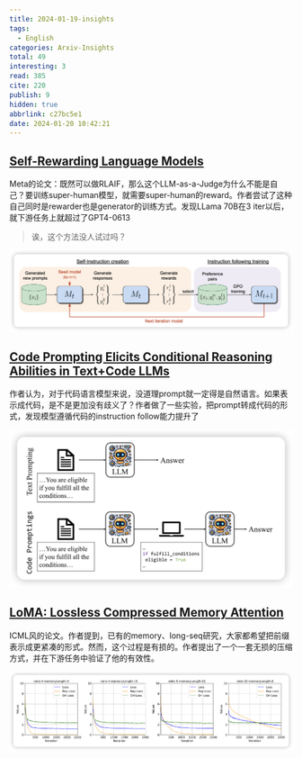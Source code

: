 ```yaml
---
title: 2024-01-19-insights
tags:
  - English
categories: Arxiv-Insights
total: 49
interesting: 3
read: 385
cite: 220
publish: 9
hidden: true
abbrlink: c27bc5e1
date: 2024-01-20 10:42:21
---
```




## [Self-Rewarding Language Models](https://arxiv.org/pdf/2401.10020.pdf)

Meta的论文：既然可以做RLAIF，那么这个LLM-as-a-Judge为什么不能是自己？要训练super-human模型，就需要super-human的reward。作者尝试了这种自己同时是rewarder也是generator的训练方式。发现LLama 70B在3 iter以后，就下游任务上就超过了GPT4-0613

> 诶，这个方法没人试过吗？

<img src="../../files/images/arxiv-insights/2024-01-15-01-19/self-rewarding.png">



## [Code Prompting Elicits Conditional Reasoning Abilities in Text+Code LLMs](https://arxiv.org/pdf/2401.10065.pdf)

作者认为，对于代码语言模型来说，没道理prompt就一定得是自然语言。如果表示成代码，是不是更加没有歧义了？作者做了一些实验，把prompt转成代码的形式，发现模型遵循代码的instruction follow能力提升了

<img src="../../files/images/arxiv-insights/2024-01-15-01-19/code-prompt.png">



## [LoMA: Lossless Compressed Memory Attention](https://arxiv.org/pdf/2401.09486.pdf)

ICML风的论文。作者提到，已有的memory、long-seq研究，大家都希望把前缀表示成更紧凑的形式。然而，这个过程是有损的。作者提出了一个一套无损的压缩方式，并在下游任务中验证了他的有效性。

<img src="../../files/images/arxiv-insights/2024-01-15-01-19/loma.png">
